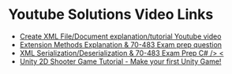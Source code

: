 # Youtube Solutions Video Links

<ul>
<li>
  <a href= "https://www.youtube.com/watch?v=RwV0SXtsW5A">Create XML File/Document explanation/tutorial Youtube video </a> </li>
<li>
<a href = "https://www.youtube.com/watch?v=UGJ2LIgFRN8&feature=youtu.be">Extension Methods Explanation & 70-483 Exam prep question </a>
</li>
<li>
<a href = "https://www.youtube.com/watch?v=2CCwy121V6Q&feature=youtu.be">XML Serialization/Deserialization & 70-483 Exam Prep C# />
<
</li>
<li>
<a href = "https://www.youtube.com/watch?v=-on5HRW8v1A" /> Unity 2D Shooter Game Tutorial - Make your first Unity Game! 
</li>
</ul>
